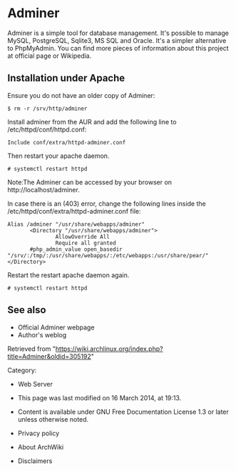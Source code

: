 Adminer
=======

Adminer is a simple tool for database management. It's possible to
manage MySQL, PostgreSQL, Sqlite3, MS SQL and Oracle. It's a simpler
alternative to PhpMyAdmin. You can find more pieces of information about
this project at official page or Wikipedia.

Installation under Apache
-------------------------

Ensure you do not have an older copy of Adminer:

    $ rm -r /srv/http/adminer

Install adminer from the AUR and add the following line to
 /etc/httpd/conf/httpd.conf:

    Include conf/extra/httpd-adminer.conf

Then restart your apache daemon.

    # systemctl restart httpd

Note:The Adminer can be accessed by your browser on
http://localhost/adminer.

In case there is an (403) error, change the following lines inside the
/etc/httpd/conf/extra/httpd-adminer.conf file:

    Alias /adminer "/usr/share/webapps/adminer"
           <Directory "/usr/share/webapps/adminer">
                   AllowOverride All
                   Require all granted
           #php_admin_value open_basedir      "/srv/:/tmp/:/usr/share/webapps/:/etc/webapps:/usr/share/pear/"
    </Directory>

Restart the restart apache daemon again.

    # systemctl restart httpd

See also
--------

-   Official Adminer webpage
-   Author's weblog

Retrieved from
"https://wiki.archlinux.org/index.php?title=Adminer&oldid=305192"

Category:

-   Web Server

-   This page was last modified on 16 March 2014, at 19:13.
-   Content is available under GNU Free Documentation License 1.3 or
    later unless otherwise noted.
-   Privacy policy
-   About ArchWiki
-   Disclaimers
